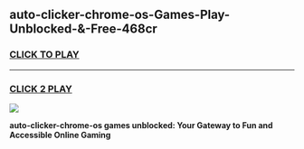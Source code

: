 
## auto-clicker-chrome-os-Games-Play-Unblocked-&-Free-468cr
<h3>
<a href="https://premium76.site?title=auto-clicker-chrome-os&ref=24A">CLICK TO PLAY</a></h3>
<hr>

<h3>
<a href="https://premium76.site?title=auto-clicker-chrome-os&ref=24A">CLICK 2 PLAY</a>
  
</h3>

<a href="https://premium76.site?title=auto-clicker-chrome-os&ref=24A"><img src="https://clearcache.store/games.png"></a>


**auto-clicker-chrome-os games unblocked: Your Gateway to Fun and Accessible Online Gaming**
